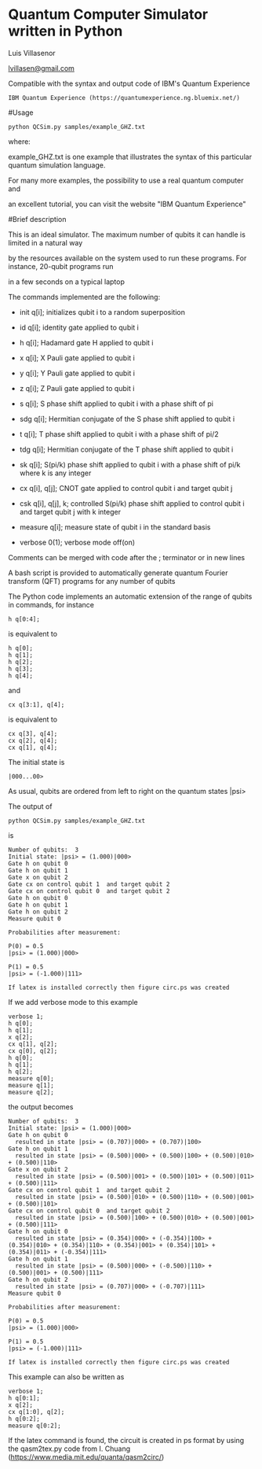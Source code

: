 # Quantum Computer Simulator written in Python
 Luis Villasenor
 
 lvillasen@gmail.com

Compatible with the syntax and output code of IBM's Quantum Experience

	IBM Quantum Experience (https://quantumexperience.ng.bluemix.net/)

#Usage 

	python QCSim.py samples/example_GHZ.txt 

where:

example_GHZ.txt is one example that illustrates the syntax of this particular quantum simulation language.  

For many more examples, the possibility to use a real quantum computer and 

an excellent tutorial, you can visit the website "IBM Quantum Experience"

#Brief description

This is an ideal simulator. The maximum number of qubits it can handle is limited in a natural way 

by the resources available on the system used to run these programs. For instance, 20-qubit programs run

in a few seconds on a typical laptop

The commands implemented are the following:

*	init q[i]; initializes qubit i to a random superposition

*	id q[i]; identity gate applied to qubit i

*	h q[i]; Hadamard gate H applied to qubit i

*	x q[i]; X Pauli gate applied to qubit i

*	y q[i]; Y Pauli gate applied to qubit i

*	z q[i]; Z Pauli gate applied to qubit i

*	s q[i]; S phase shift applied to qubit i with a phase shift of pi

*	sdg q[i]; Hermitian conjugate of the S phase shift applied to qubit i

*	t q[i]; T phase shift applied to qubit i with a phase shift of pi/2

*	tdg q[i]; Hermitian conjugate of the T phase shift applied to qubit i

*	sk q[i]; S(pi/k) phase shift applied to qubit i with a phase shift of pi/k where k is any integer

*	cx q[i], q[j]; CNOT gate applied to control qubit i and target qubit j

*	csk q[i], q[j], k; controlled S(pi/k) phase shift applied to control qubit i and target qubit j with k integer

*	measure q[i]; measure state of qubit i in the standard basis

*	verbose 0(1); verbose mode off(on)


Comments can be merged with code after the ; terminator or in new lines

A bash script is provided to automatically generate quantum Fourier transform (QFT) programs for any number of qubits

The Python code implements an automatic extension of the range of qubits in commands, for instance
	
	h q[0:4];
	
is equivalent to

	h q[0];
	h q[1];
	h q[2];
	h q[3];
	h q[4];

and 

	cx q[3:1], q[4];

is equivalent to

	cx q[3], q[4];
	cx q[2], q[4];
	cx q[1], q[4];


The initial state is

	|000...00>

As usual, qubits are ordered from left to right on the quantum states |psi>

The output of

	python QCSim.py samples/example_GHZ.txt

is

	Number of qubits:  3
	Initial state: |psi> = (1.000)|000> 
	Gate h on qubit 0
	Gate h on qubit 1
	Gate x on qubit 2
	Gate cx on control qubit 1  and target qubit 2
	Gate cx on control qubit 0  and target qubit 2
	Gate h on qubit 0
	Gate h on qubit 1
	Gate h on qubit 2
	Measure qubit 0

	Probabilities after measurement:

	P(0) = 0.5
	|psi> = (1.000)|000>
	
	P(1) = 0.5
	|psi> = (-1.000)|111>

	If latex is installed correctly then figure circ.ps was created

If we add verbose mode to this example

	verbose 1;
	h q[0];
	h q[1];
	x q[2];
	cx q[1], q[2];
	cx q[0], q[2];
	h q[0];
	h q[1];
	h q[2];
	measure q[0];
	measure q[1];
	measure q[2];
	
the output becomes

	Number of qubits:  3
	Initial state: |psi> = (1.000)|000> 
	Gate h on qubit 0
	  resulted in state |psi> = (0.707)|000> + (0.707)|100> 
	Gate h on qubit 1
	  resulted in state |psi> = (0.500)|000> + (0.500)|100> + (0.500)|010> + (0.500)|110> 
	Gate x on qubit 2
	  resulted in state |psi> = (0.500)|001> + (0.500)|101> + (0.500)|011> + (0.500)|111> 
	Gate cx on control qubit 1  and target qubit 2
	  resulted in state |psi> = (0.500)|010> + (0.500)|110> + (0.500)|001> + (0.500)|101> 
	Gate cx on control qubit 0  and target qubit 2
	  resulted in state |psi> = (0.500)|100> + (0.500)|010> + (0.500)|001> + (0.500)|111> 
	Gate h on qubit 0
	  resulted in state |psi> = (0.354)|000> + (-0.354)|100> + (0.354)|010> + (0.354)|110> + (0.354)|001> + (0.354)|101> + 		(0.354)|011> + (-0.354)|111> 
	Gate h on qubit 1
	  resulted in state |psi> = (0.500)|000> + (-0.500)|110> + (0.500)|001> + (0.500)|111> 
	Gate h on qubit 2
	  resulted in state |psi> = (0.707)|000> + (-0.707)|111> 
	Measure qubit 0

	Probabilities after measurement:

	P(0) = 0.5
	|psi> = (1.000)|000>

	P(1) = 0.5
	|psi> = (-1.000)|111>

	If latex is installed correctly then figure circ.ps was created

This example can also be written as

	verbose 1;
	h q[0:1];
	x q[2];
	cx q[1:0], q[2];
	h q[0:2];
	measure q[0:2];
	
If the latex command is found, the circuit is created in ps format by using the qasm2tex.py code from I. Chuang (https://www.media.mit.edu/quanta/qasm2circ/)
